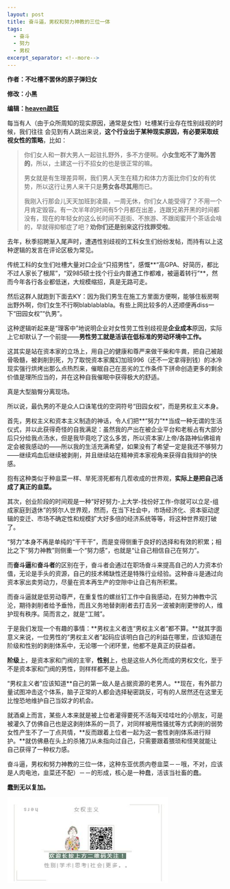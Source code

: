 ```yaml
---
layout: post
title: 奋斗逼，男权和努力神教的三位一体
tags:
  - 奋斗
  - 努力
  - 男权
excerpt_separator: <!--more-->
---
```


**作者：不吐槽不罢休的原子弹妇女**

**修改：小黑**

**编辑：[heaven疏狂](https://www.zhihu.com/people/heavenshu-kuang)**

每当有人（由于众所周知的现实原因，通常是女性）吐槽某行业存在性别歧视的时候，我们往往 会见到有人跳出来说，**这个行业出于某种现实原因，有必要采取歧视女性的策略**，比如：

<!--more-->

> 你们女人和一群大男人一起驻扎野外，多不方便啊。**小女生吃不了海外苦的**，所以，土建这一行不招女的也是很正常的嘛。
>
> 男女就是有生理差异啊，我们男人天生在精力和体力方面比你们女的有优势，所以这行让男人来干只是**男女各尽其用**而已。
>
> 我刚入行那会儿天天加班到凌晨，一周无休，你们女人能受得了？不用一个月肯定毁容。有一次半年的时间有5个月都在出差，连跟兄弟开黑的时间都没有，现在的年轻女的这么长时间不逛街、不旅游、不跟闺蜜开个茶话会啥的，早就得抑郁症了吧？**劝你们还是别来这行找罪受啦**。

去年，秋季招聘渐入尾声时，遭遇性别歧视的工科女生们纷纷发帖，而持有以上这种逻辑的发言在评论区极为常见。

传统工科的女生们吐槽大量对口企业“只招男性”，感慨**“高GPA、好简历，都比不过人家长了根屌”，“双985硕士找个行业内普通工作都难，被逼着转行”**，然而今年各行各业都低迷，大规模缩招，真是无路可走。

然后这群人就跑到下面去KY：因为我们男生在施工方里面方便啊，能够住板房啊出野外啊，你们女生不行啊blablablabla。有些上网比较多的人还顺便再diss一下“田园女权”“仇男”。

这种逻辑听起来是“理客中”地说明企业对女性劳工性别歧视是**企业成本**原因，实际上它却默认了一个前提——**男性劳工就是活该在低标准的劳动环境中工作。**

这其实是站在资本家的立场上，用自己的健康和尊严来做干柴和牛粪，把自己被敲骨吸髓，被剥削到死，为了取悦资本家魔幻加班996（还不一定拿得到钱）的冰冷现实强行烘烤出那么点热烈来，催眠自己在恶劣的工作条件下拼命创造更多的剩余价值是理所应当的，并在这种自我催眠中获得极大的舒适。

真是大型脑臀分离现场。

所以说，最仇男的不是众人口诛笔伐的空洞符号“田园女权”，而是男权主义本身。

首先，男权主义和资本主义制造的神话，令人们把**“努力”**当成一种无谓的生活仪式，并以此获得奇怪的自我满足：虽然我的产出在被企业平台和老板占有大部分后只分给我点汤水，但是我毕竟吃了这么多苦，所以资本家/上帝/各路神仙佛祖肯定会被我感动的——所以我的生活充满希望，如果没有了希望一定是我还不够努力——继续鸡血后继续被剥削，并且继续站在精神资本家视角来获得自我辩护的快感。

抱有这种类似于种韭菜一样、旱死涝死都有几茬收成的世界观，**实际上是把自己活成了真正的韭菜。**

其次，创业阶段的时间观是一种“好好努力-上大学-找份好工作-你就可以立足-组成家庭到退休”的努尔人世界观，然而，在当下社会中，市场经济化、资本驱动逻辑的变迁、市场不确定性和规模扩大好多倍的经济系统等等，将这种世界观打破了。

“努力”本身不再是单纯的“干干干”，而是变得侧重于良好的选择和有效的积累；相比之下“努力神教”则侧重一个“努力感”，也就是“让自己相信自己在努力”。

而**奋斗逼**和**奋斗者**的区别在于，奋斗者会通过在职场奋斗来提高自己的人力资本价值，无论是手头的资源，自己的技术稀缺性还是特殊行业经验。这种奋斗是通过向资本家出卖劳动力，尽量在资本再生产的空隙中让自己有所积累。

而奋斗逼就是低劳动尊严，在重复性的螺丝钉工作中自我感动，在努力神教中沉沦，期待剥削者给予垂怜，而且义务地替剥削者去打击另一波被剥削更惨的人，维护现有秩序。简而言之，就是“工贼”。

于是我们发现一个有趣的事情：**男权主义者连“男权主义者”都不算。**就其字面意义来说，一位男性的“男权主义者”起码应该明白自己的利益在哪里，应该知道在阶级和性别的剥削体系中，无论哪一个闭环里，他都不是真正的获益者。

**阶级**上，是资本家和门阀的主宰，**性别**上，也是这些人外化而成的男权文化，至于不是资本家和门阀的男性，则样样都不是上品。

“男权主义者”应该知道**自己的第一敌人是占据资源的老男人。**现在，有外部力量试图冲击这个体系，脑子正常的人都会选择秘密跳反，可有的人居然还在这里无比惶恐地维护自己当奴才的机会。

就酒桌上而言，某些人本来就是被上位者灌得要死不活每天哇哇吐的小朋友，可是被灌久了仿佛自己也是这剥削体系的一员了，对同样被用性骚扰等方式剥削的弱势女性产生不了一丁点共情，**反而跟着上位者一起为这一套性剥削体系进行辩护。**就仿佛悬在头上的杀猪刀从未指向过自己，只需要跟着猥琐和怪笑就能让自己获得了一种权力感。

奋斗逼，男权和努力神教的三位一体，这种东亚优质内卷韭菜－－哦，不对，应该是人肉电池，韭菜还不配）－－的形成，核心是一种蠢，活该当社畜的蠢。

 **蠢到无以复加。**
 
 ![](../images/v2-3514ed125b821dcb6e986df91ed202ef_hd.jpg)